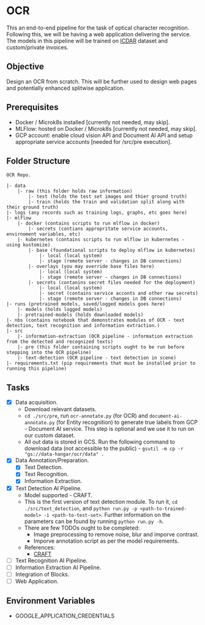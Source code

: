 # OCR
This an end-to-end pipeline for the task of optical character recognition. Following this, we will be having a web application delivering the service. The models in this pipeline will be trained on [ICDAR](https://rrc.cvc.uab.es/?ch=13&com=introduction) dataset and custom/private invoices.

## Objective
Design an OCR from scratch. This will be further used to design web pages and potentially enhanced splitwise application.

## Prerequisites
- Docker / Microk8s installed [currently not needed, may skip].
- MLFlow: hosted on Docker / Microk8s [currently not needed, may skip].
- GCP account: enable cloud vision API and Document AI API and setup appropriate service accounts [needed for /src/pre execution].

## Folder Structure
```
OCR Repo.

|- data
    |- raw (this folder holds raw information)
        |- test (holds the test set images and thier ground truth)
        |- train (holds the train and validation split along with their ground truth)
|- logs (any records such as training logs, graphs, etc goes here)
|- mlflow
    |- docker (contains scripts to run mlflow in docker)
        |- secrets (contians appropritate service accounts, envirnoment variables, etc)
    |- kubernetes (contains scripts to run mlflow in kubernetes - using kustomize)
        |- base (foundational scripts to deploy mlflow in kubernetes)
            |- local (local system)
            |- stage (remote server - changes in DB connections)
        |- overlays (you may override base files here)
            |- local (local system)
            |- stage (remote server - changes in DB connections)
        |- secrets (contanins secret files needed for the deployment)
            |- local (local system)
            |- secret (contains service acconts and other raw secrets)
            |- stage (remote server - changes in DB connections)
|- runs (pretrained models, saved/logged models goes here)
    |- models (holds logged models)
    |- pretrained-models (holds downloaded models)
|- nbs (contains notebook that demonstrates modules of OCR - text detection, text recognition and information extraction.)
|- src
    |- information-extraction (OCR pipeline - information extraction from the detected and recognized texts)
    |- pre (this folder containing scripts ought to be run before stepping into the OCR pipeline)
    |- text-detection (OCR pipeline - text detection in scene)
|- requirements.txt (pip requirements that must be installed prior to running this pipeline)
```

## Tasks
- [X]  Data acquisition.
    - Download relevant datasets.
    - `cd ./src/pre`, run `ocr-annotate.py` (for OCR) and `document-ai-annotate.py` (for Entity recognition) to generate true labels from GCP - Document AI service. This step is optional and we use it to run on our custom dataset.
    - All out data is stored in GCS. Run the following command to download data (not accessible to the public) - `gsutil -m cp -r "gs://data-hangar/ocr/data" .`
- [X]  Data Annotation/Preparation.
    - [X]  Text Detection.
    - [X]  Text Recognition.
    - [X]  Information Extraction.
- [X]  Text Detection AI Pipeline.
    - Model supported - CRAFT.
    - This is the first version of text detection module. To run it, `cd ./src/text_detection`, and `python run.py -p <path-to-trained-model> -i <path-to-test-set>`. Further information on the parameters can be found by running `python run.py -h`.
    - There are few TODOs ought to be completed:
        - Image preprocessing to remove noise, blur and imporve contrast.
        - Imporve annotation script as per the model requirements.
    - References:
        - [CRAFT](https://github.com/clovaai/CRAFT-pytorch)
- [ ]  Text Recognition AI Pipeline.
- [ ]  Information Extraction AI Pipeline.
- [ ]  Integration of Blocks.
- [ ]  Web Application.

## Environment Variables
* GOOGLE_APPLICATION_CREDENTIALS